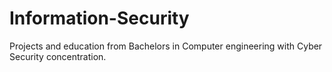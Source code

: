 # Information-Security
Projects and education from Bachelors in Computer engineering with Cyber Security concentration.
